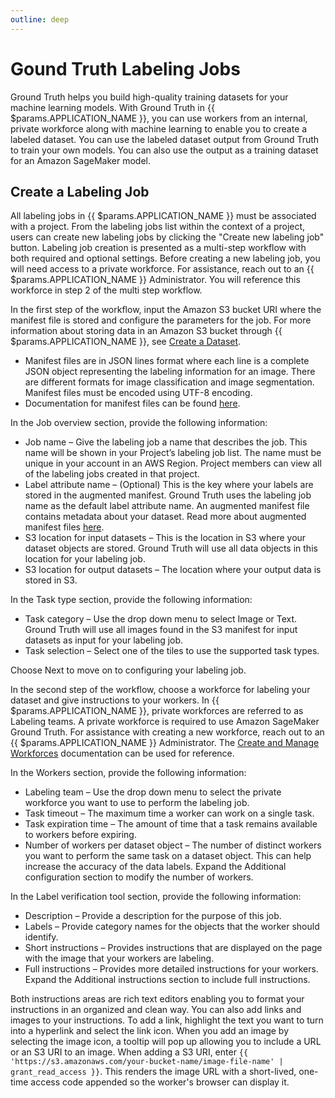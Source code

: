 ```yaml
---
outline: deep
---
```


# Gound Truth Labeling Jobs
Ground Truth helps you build high-quality training datasets for your machine learning models. With Ground Truth in {{ $params.APPLICATION_NAME }}, you can use workers from an internal, private workforce along with machine learning to enable you to create a labeled dataset. You can use the labeled dataset output from Ground Truth to train your own models. You can also use the output as a training dataset for an Amazon SageMaker model.

## Create a Labeling Job
All labeling jobs in {{ $params.APPLICATION_NAME }} must be associated with a project. From the labeling jobs list within the context of a project, users can create new labeling jobs by clicking the "Create new labeling job" button. Labeling job creation is presented as a multi-step workflow with both required and optional settings. Before creating a new labeling job, you will need access to a private workforce. For assistance, reach out to an {{ $params.APPLICATION_NAME }} Administrator. You will reference this workforce in step 2 of the multi step workflow.

In the first step of the workflow, input the Amazon S3 bucket URI where the manifest file is stored and configure the parameters for the job. For more information about storing data in an Amazon S3 bucket through {{ $params.APPLICATION_NAME }}, see [Create a Dataset](./datasets.html#create-a-dataset).
- Manifest files are in JSON lines format where each line is a complete JSON object representing the labeling information for an image. There are different formats for image classification and image segmentation. Manifest files must be encoded using UTF-8 encoding.
- Documentation for manifest files can be found [here](https://docs.aws.amazon.com/lookout-for-vision/latest/developer-guide/manifest-files.html).

In the Job overview section, provide the following information:

- Job name – Give the labeling job a name that describes the job. This name will be shown in your Project’s labeling job list. The name must be unique in your account in an AWS Region. Project members can view all of the labeling jobs created in that project.
- Label attribute name – (Optional) This is the key where your labels are stored in the augmented manifest. Ground Truth uses the labeling job name as the default label attribute name. An augmented manifest file contains metadata about your dataset. Read more about augmented manifest files [here](https://docs.aws.amazon.com/sagemaker/latest/dg/augmented-manifest.html#Augmented%20Manifest%20File%20Format).
- S3 location for input datasets – This is the location in S3 where your dataset objects are stored. Ground Truth will use all data objects in this location for your labeling job.
- S3 location for output datasets – The location where your output data is stored in S3.

In the Task type section, provide the following information:

- Task category – Use the drop down menu to select Image or Text. Ground Truth will use all images found in the S3 manifest for input datasets as input for your labeling job.
- Task selection – Select one of the tiles to use the supported task types.

Choose Next to move on to configuring your labeling job.

In the second step of the workflow, choose a workforce for labeling your dataset and give instructions to your workers. In {{ $params.APPLICATION_NAME }}, private workforces are referred to as Labeling teams. A private workforce is required to use Amazon SageMaker Ground Truth. For assistance with creating a new workforce, reach out to an {{ $params.APPLICATION_NAME }} Administrator. The [Create and Manage Workforces](https://docs.aws.amazon.com/sagemaker/latest/dg/sms-workforce-management.html) documentation can be used for reference.

In the Workers section, provide the following information:

- Labeling team – Use the drop down menu to select the private workforce you want to use to perform the labeling job.
- Task timeout – The maximum time a worker can work on a single task.
- Task expiration time – The amount of time that a task remains available to workers before expiring.
- Number of workers per dataset object – The number of distinct workers you want to perform the same task on a dataset object. This can help increase the accuracy of the data labels. Expand the Additional configuration section to modify the number of workers.

In the Label verification tool section, provide the following information:

- Description – Provide a description for the purpose of this job.
- Labels – Provide category names for the objects that the worker should identify.
- Short instructions – Provides instructions that are displayed on the page with the image that your workers are labeling.
- Full instructions – Provides more detailed instructions for your workers. Expand the Additional instructions section to include full instructions.

Both instructions areas are rich text editors enabling you to format your instructions in an organized and clean way. You can also add links and images to your instructions. To add a link, highlight the text you want to turn into a hyperlink and select the link icon. When you add an image by selecting the image icon, a tooltip will pop up allowing you to include a URL or an S3 URI to an image. When adding a S3 URI, enter `{{ 'https://s3.amazonaws.com/your-bucket-name/image-file-name' | grant_read_access }}`. This renders the image URL with a short-lived, one-time access code appended so the worker's browser can display it.